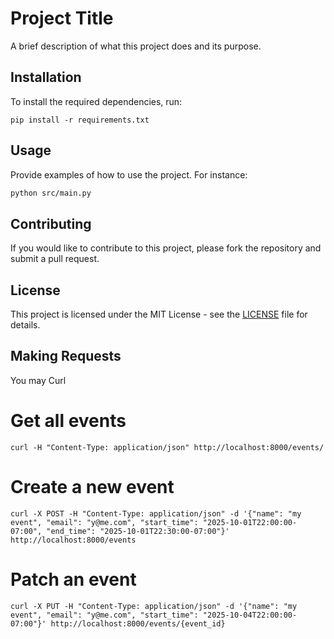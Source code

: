 # Project Title

A brief description of what this project does and its purpose.

## Installation

To install the required dependencies, run:

```
pip install -r requirements.txt
```

## Usage

Provide examples of how to use the project. For instance:

```bash
python src/main.py
```

## Contributing

If you would like to contribute to this project, please fork the repository and submit a pull request.

## License

This project is licensed under the MIT License - see the [LICENSE](LICENSE) file for details.

## Making Requests

You may Curl

# Get all events

```curl -H "Content-Type: application/json" http://localhost:8000/events/```

# Create a new event

```
curl -X POST -H "Content-Type: application/json" -d '{"name": "my event", "email": "y@me.com", "start_time": "2025-10-01T22:00:00-07:00", "end_time": "2025-10-01T22:30:00-07:00"}' http://localhost:8000/events
```

# Patch an event

```
curl -X PUT -H "Content-Type: application/json" -d '{"name": "my event", "email": "y@me.com", "start_time": "2025-10-04T22:00:00-07:00"}' http://localhost:8000/events/{event_id}
```
